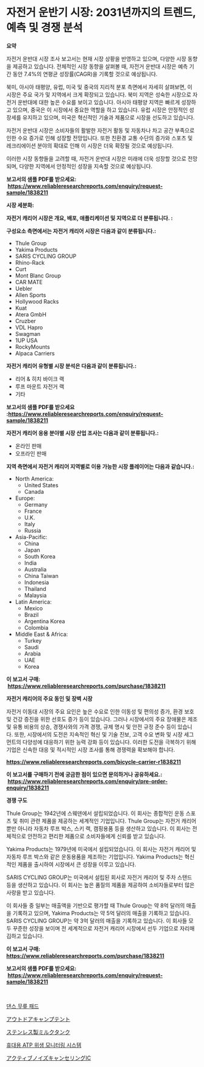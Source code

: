 <p><h1>자전거 운반기 시장: 2031년까지의 트렌드, 예측 및 경쟁 분석</h1></p><p><strong>요약</strong></p>
<p><p>자전거 운반대 시장 조사 보고서는 현재 시장 상황을 반영하고 있으며, 다양한 시장 동향을 제공하고 있습니다. 전체적인 시장 동향을 살펴볼 때, 자전거 운반대 시장은 예측 기간 동안 7.4%의 연평균 성장률(CAGR)을 기록할 것으로 예상됩니다.</p><p>북미, 아시아 태평양, 유럽, 미국 및 중국의 지리적 분포 측면에서 자세히 살펴보면, 이 시장은 주요 국가 및 지역에서 크게 확장되고 있습니다. 북미 지역은 성숙한 시장으로 자전거 운반대에 대한 높은 수요를 보이고 있습니다. 아시아 태평양 지역은 빠르게 성장하고 있으며, 중국은 이 시장에서 중요한 역할을 하고 있습니다. 유럽 시장은 안정적인 성장세를 유지하고 있으며, 미국은 혁신적인 기술과 제품으로 시장을 선도하고 있습니다.</p><p>자전거 운반대 시장은 소비자들의 활발한 자전거 활동 및 자동차나 차고 공간 부족으로 인한 수요 증가로 인해 성장할 전망입니다. 또한 친환경 교통 수단의 증가와 스포츠 및 레크리에이션 분야의 확대로 인해 이 시장은 더욱 확장될 것으로 예상됩니다.</p><p>이러한 시장 동향들을 고려할 때, 자전거 운반대 시장은 미래에 더욱 성장할 것으로 전망되며, 다양한 지역에서 안정적인 성장을 지속할 것으로 예상됩니다.</p></p>
<p><strong>보고서의 샘플 PDF를 받으세요: &nbsp;<a href="https://www.reliableresearchreports.com/enquiry/request-sample/1838211">https://www.reliableresearchreports.com/enquiry/request-sample/1838211</a></strong></p>
<p><strong>시장 세분화:</strong></p>
<p><strong> 자전거 캐리어 시장은 개요, 배포, 애플리케이션 및 지역으로 더 분류됩니다. :</strong></p>
<p><strong>구성요소 측면에서는 자전거 캐리어 시장은 다음과 같이 분류됩니다.:</strong></p>
<p><ul><li>Thule Group</li><li>Yakima Products</li><li>SARIS CYCLING GROUP</li><li>Rhino-Rack</li><li>Curt</li><li>Mont Blanc Group</li><li>CAR MATE</li><li>Uebler</li><li>Allen Sports</li><li>Hollywood Racks</li><li>Kuat</li><li>Atera GmbH</li><li>Cruzber</li><li>VDL Hapro</li><li>Swagman</li><li>1UP USA</li><li>RockyMounts</li><li>Alpaca Carriers</li></ul></p>
<p><strong> 자전거 캐리어 유형별 시장 분석은 다음과 같이 분류됩니다.:</strong></p>
<p><ul><li>리어 & 히치 바이크 랙</li><li>루프 마운트 자전거 랙</li><li>기타</li></ul></p>
<p><strong>보고서의 샘플 PDF를 받으세요 :<a href="https://www.reliableresearchreports.com/enquiry/request-sample/1838211">https://www.reliableresearchreports.com/enquiry/request-sample/1838211</a></strong></p>
<p><strong> 자전거 캐리어 응용 분야별 시장 산업 조사는 다음과 같이 분류됩니다.:</strong></p>
<p><ul><li>온라인 판매</li><li>오프라인 판매</li></ul></p>
<p><strong>지역 측면에서 자전거 캐리어 지역별로 이용 가능한 시장 플레이어는 다음과 같습니다.:</strong></p>
<p><ul>
    <li>
        North America:
        <ul>
            <li>United States</li>
            <li>Canada</li>
        </ul>
    </li>
    <li>
        Europe:
        <ul>
            <li>Germany</li>
            <li>France</li>
            <li>U.K.</li>
            <li>Italy</li>
            <li>Russia</li>
        </ul>
    </li>
    <li>
        Asia-Pacific:
        <ul>
            <li>China</li>
            <li>Japan</li>
            <li>South Korea</li>
            <li>India</li>
            <li>Australia</li>
            <li>China Taiwan</li>
            <li>Indonesia</li>
            <li>Thailand</li>
            <li>Malaysia</li>
        </ul>
    </li>
    <li>
        Latin America:
        <ul>
            <li>Mexico</li>
            <li>Brazil</li>
            <li>Argentina Korea</li>
            <li>Colombia</li>
        </ul>
    </li>
    <li>
        Middle East & Africa:
        <ul>
            <li>Turkey</li>
            <li>Saudi</li>
            <li>Arabia</li>
            <li>UAE</li>
            <li>Korea</li>
        </ul>
    </li>
    </ul></p>
<p><strong>이 보고서 구매: &nbsp;<a href="https://www.reliableresearchreports.com/purchase/1838211">https://www.reliableresearchreports.com/purchase/1838211</a></strong></p>
<p><strong>자전거 캐리어의 주요 동인 및 장벽 시장</strong></p>
<p><p>자전거 이동대 시장의 주요 요인은 높은 수요로 인한 이동성 및 편의성 증가, 환경 보호 및 건강 증진을 위한 선호도 증가 등이 있습니다. 그러나 시장에서의 주요 장애물은 제조 및 유통 비용의 상승, 경쟁사와의 가격 경쟁, 규제 명시 및 안전 규정 준수 등이 있습니다. 또한, 시장에서의 도전은 지속적인 혁신 및 기술 진보, 고객 수요 변화 및 시장 세그먼트의 다양성에 대응하기 위한 능력 강화 등이 있습니다. 이러한 도전을 극복하기 위해 기업은 신속한 대응 및 적시적인 시장 조사를 통해 경쟁력을 확보해야 합니다.</p></p>
<p><strong><a href="https://www.reliableresearchreports.com/bicycle-carrier-r1838211">https://www.reliableresearchreports.com/bicycle-carrier-r1838211</a></strong></p>
<p><strong>이 보고서를 구매하기 전에 궁금한 점이 있으면 문의하거나 공유하세요.: &nbsp;<a href="https://www.reliableresearchreports.com/enquiry/pre-order-enquiry/1838211">https://www.reliableresearchreports.com/enquiry/pre-order-enquiry/1838211</a></strong></p>
<p><strong>경쟁 구도</strong></p>
<p><p>Thule Group는 1942년에 스웨덴에서 설립되었습니다. 이 회사는 종합적인 운동 스포츠 및 취미 관련 제품을 제공하는 세계적인 기업입니다. Thule Group는 자전거 캐리어뿐만 아니라 자동차 루프 박스, 스키 랙, 캠핑용품 등을 생산하고 있습니다. 이 회사는 전체적으로 안전하고 편리한 제품으로 소비자들에게 신뢰를 받고 있습니다.</p><p>Yakima Products는 1979년에 미국에서 설립되었습니다. 이 회사는 자전거 캐리어 및 자동차 루프 박스와 같은 운동용품을 제조하는 기업입니다. Yakima Products는 혁신적인 제품을 출시하여 시장에서 큰 성장을 이루고 있습니다.</p><p>SARIS CYCLING GROUP는 미국에서 설립된 회사로 자전거 캐리어 및 주차 스탠드 등을 생산하고 있습니다. 이 회사는 높은 품질의 제품을 제공하여 소비자들로부터 많은 사랑을 받고 있습니다.</p><p>이 회사들 중 일부는 매출액을 기반으로 평가할 때 Thule Group는 약 8억 달러의 매출을 기록하고 있으며, Yakima Products는 약 5억 달러의 매출을 기록하고 있습니다. SARIS CYCLING GROUP는 약 3억 달러의 매출을 기록하고 있습니다. 이 회사들 모두 꾸준한 성장을 보이며 전 세계적으로 자전거 캐리어 시장에서 선두 기업으로 자리매김하고 있습니다.</p></p>
<p><strong>이 보고서 구매: &nbsp; <a href="https://www.reliableresearchreports.com/purchase/1838211">https://www.reliableresearchreports.com/purchase/1838211</a></strong></p>
<p><strong>보고서의 샘플 PDF를 받으세요: &nbsp;<a href="https://www.reliableresearchreports.com/enquiry/request-sample/1838211">https://www.reliableresearchreports.com/enquiry/request-sample/1838211</a></strong><strong></strong></p>
<p>&nbsp;</p>
<p><p><a href="https://medium.com/@jenniferstanley2022/%EB%8C%84%EC%8A%A4-%EB%AC%B4%EB%A6%8E-%EB%B3%B4%ED%98%B8%EB%8C%80-%EC%8B%9C%EC%9E%A5-%EA%B2%BD%EC%9F%81-%EB%B6%84%EC%84%9D-%EC%8B%9C%EC%9E%A5-%EB%8F%99%ED%96%A5-%EB%B0%8F-2031%EB%85%84%EA%B9%8C%EC%A7%80%EC%9D%98-%EC%98%88%EC%B8%A1-f10bd23db5e4">댄스 무릎 패드</a></p><p><a href="https://medium.com/@tomienow6767d/%E3%82%A2%E3%82%A6%E3%83%88%E3%83%89%E3%82%A2%E3%82%AD%E3%83%A3%E3%83%B3%E3%83%97%E7%94%A8%E3%83%86%E3%83%B3%E3%83%88%E5%B8%82%E5%A0%B4%E3%81%AF-2031%E5%B9%B4%E3%81%BE%E3%81%A7%E3%81%AE%E5%B8%82%E5%A0%B4%E3%82%B7%E3%82%A7%E3%82%A2-%E3%82%B5%E3%82%A4%E3%82%BA-%E4%BA%88%E6%B8%AC%E3%82%92%E9%87%8D%E8%A6%96%E3%81%97%E3%81%A6%E3%81%84%E3%81%BE%E3%81%99-d68ea04ea942">アウトドアキャンプテント</a></p><p><a href="https://medium.com/@phillipbarnett65/%E3%82%B9%E3%83%86%E3%83%B3%E3%83%AC%E3%82%B9%E9%8B%BC%E8%A3%BD%E3%83%9F%E3%83%AB%E3%82%AF%E3%82%BF%E3%83%B3%E3%82%AF%E5%B8%82%E5%A0%B4%E3%81%AE%E5%88%86%E6%9E%90-%E3%82%B0%E3%83%AD%E3%83%BC%E3%83%90%E3%83%AB%E7%94%A3%E6%A5%AD%E3%81%AE%E8%A6%8B%E9%80%9A%E3%81%97%E3%81%A8%E4%BA%88%E6%B8%AC-2024%E5%B9%B4%E3%81%8B%E3%82%892031%E5%B9%B4-e2baf8087f25">ステンレス製ミルクタンク</a></p><p><a href="https://medium.com/@bud567768/%ED%9C%B4%EB%8C%80%EC%9A%A9-atp-%EC%9C%84%EC%83%9D-%EB%AA%A8%EB%8B%88%ED%84%B0%EB%A7%81-%EC%8B%9C%EC%8A%A4%ED%85%9C-%EC%8B%9C%EC%9E%A5-%EB%B3%B4%EA%B3%A0%EC%84%9C%EB%8A%94-%EC%9D%B4-%EC%8B%9C%EC%9E%A5%EC%9D%98-%EC%B5%9C%EC%8B%A0-%ED%8A%B8%EB%A0%8C%EB%93%9C%EC%99%80-%EC%84%B1%EC%9E%A5-%EA%B8%B0%ED%9A%8C%EB%A5%BC-%EB%B3%B4%EC%97%AC%EC%A4%8D%EB%8B%88%EB%8B%A4-fa73133ba3dd">휴대용 ATP 위생 모니터링 시스템</a></p><p><a href="https://github.com/nemesis2824/Market-Research-Report-List-1/blob/main/694180423579.md">アクティブノイズキャンセリングIC</a></p></p>